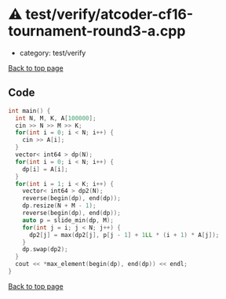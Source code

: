 <!-- mathjax config similar to math.stackexchange -->
<script type="text/javascript" async
  src="https://cdnjs.cloudflare.com/ajax/libs/mathjax/2.7.5/MathJax.js?config=TeX-MML-AM_CHTML">
</script>
<script type="text/x-mathjax-config">
  MathJax.Hub.Config({
    TeX: { equationNumbers: { autoNumber: "AMS" }},
    tex2jax: {
      inlineMath: [ ['$','$'] ],
      processEscapes: true
    },
    "HTML-CSS": { matchFontHeight: false },
    displayAlign: "left",
    displayIndent: "2em"
  });
</script>

<script type="text/javascript" src="https://cdnjs.cloudflare.com/ajax/libs/jquery/3.4.1/jquery.min.js"></script>
<script src="https://cdn.jsdelivr.net/npm/jquery-balloon-js@1.1.2/jquery.balloon.min.js" integrity="sha256-ZEYs9VrgAeNuPvs15E39OsyOJaIkXEEt10fzxJ20+2I=" crossorigin="anonymous"></script>
<script type="text/javascript" src="../../../assets/js/copy-button.js"></script>
<link rel="stylesheet" href="../../../assets/css/copy-button.css" />


# :warning: test/verify/atcoder-cf16-tournament-round3-a.cpp
* category: test/verify


[Back to top page](../../../index.html)



## Code
```cpp
int main() {
  int N, M, K, A[100000];
  cin >> N >> M >> K;
  for(int i = 0; i < N; i++) {
    cin >> A[i];
  }
  vector< int64 > dp(N);
  for(int i = 0; i < N; i++) {
    dp[i] = A[i];
  }
  for(int i = 1; i < K; i++) {
    vector< int64 > dp2(N);
    reverse(begin(dp), end(dp));
    dp.resize(N + M - 1);
    reverse(begin(dp), end(dp));
    auto p = slide_min(dp, M);
    for(int j = i; j < N; j++) {
      dp2[j] = max(dp2[j], p[j - 1] + 1LL * (i + 1) * A[j]);
    }
    dp.swap(dp2);
  }
  cout << *max_element(begin(dp), end(dp)) << endl;
}


```

[Back to top page](../../../index.html)


